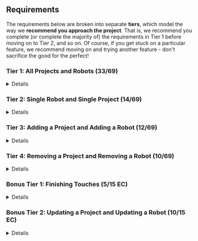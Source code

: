 ## Requirements

The requirements below are broken into separate **tiers**, which model the way we **recommend you approach the project**. That is, we recommend you complete (or complete the majority of) the requirements in Tier 1 before moving on to Tier 2, and so on. Of course, if you get stuck on a particular feature, we recommend moving on and trying another feature - don't sacrifice the good for the perfect!

### Tier 1: All Projects and Robots (33/69)

<details>

#### Frontend

- [ ] Write a projects sub-reducer to manage projects in your Redux store
- [ ] Write a robots sub-reducer to manage robots in your Redux store
- [ ] Write a component to display a list of all projects (at least their titles and deadlines)
- [ ] Write a component to display a list of all robots (at least their names and imageUrls)
- [ ] Display the AllProjects component when the url matches `/projects`
- [ ] Display the AllRobots component when the url matches `/robots`
- [ ] Add links to the navbar that can be used to navigate to the AllProjects view and the AllRobots view

#### Backend

- [ ] Write a route to serve up all robots
- [ ] Write a route to serve up all projects

- [ ] Write a `projects` model with the following information:
  - [ ] title - not empty or null
  - [ ] deadline - a date
  - [ ] priority - an integer between 1 and 10
  - [ ] completed - boolean value, defaults to false
  - [ ] description - extremely large text
- [ ] Write a `robots` model with the following information:
  - [ ] name - not empty or null
  - [ ] fuelType - can be one of gas, diesel, or electric
  - [ ] fuelLevel - can be a decimal value between 0 and 100
  - [ ] imageUrl - with a default value
- [ ] Robots may be associated with many projects. Likewise, projects may be associated with many robots.

#### Seed
- [ ] Running the seed file creates projects and robots for demonstration purposes

#### Testing

- [ ] React (AllProjects): renders "No Projects" if passed an empty array of projects
- [ ] React (AllRobots): renders "No Robots" if passed an empty array of robots
- [ ] Redux (projects): returns the initial state by default
- [ ] Redux (robots): returns the initial state by default
- [ ] Express: GET /api/robots responds with all robots
- [ ] Sequelize (Project): requires name and address
- [ ] Sequelize (Robot): email must be a valid email
- [ ] Navigation: navbar to navigate to home, projects, robots
- [ ] Seed file: creates exactly one project that has no robots
- [ ] Seed file: creates exactly one robot that has no projects

Congrats! You have completed your first vertical slice! Make sure to `commit -m "Feature: Get all projects and robots"` before moving on (see RUBRIC.md - points are awarded/deducted for a proper git workflow)!

</details>

### Tier 2: Single Robot and Single Project (14/69)

<details>

#### Frontend

- [ ] Write a component to display a single project with the following information:
  - [ ] The project's title, deadline, priority, description
  - [ ] A list of the names of all robots in that project (or a helpful message if it doesn't have any robots)
- [ ] Display the appropriate project's info when the url matches `/projects/:projectId`
- [ ] Clicking on a project from the AllProjects view should navigate to show that project in the single-project view

- [ ] Write a component to display a single robot with the following information:
  - [ ] The robot's full name, email, image, and gpa
  - [ ] The name of their project (or a helpful message if they don't have one)
- [ ] Display the appropriate robot when the url matches `/robots/:robotId`
- [ ] Clicking on a robot from the AllRobots view should navigate to show that robot in the single-robot view

- [ ] Clicking on the name of a robot in the single-project view should navigate to show that robot in the single-robot view
- [ ] Clicking on the name of a project in the single-robot view should navigate to show that project in the single-project view

#### Backend

- [ ] Write a route to serve up a single project (based on its id), _including that projects' robots_
- [ ] Write a route to serve up a single robot (based on their id), _including that robot's projects_

Congrats! You have completed your second vertical slice! Make sure to `commit -m "Feature: Get Single Project and Robot"` before moving on (see RUBRIC.md - points are awarded/deducted for a proper git workflow)!

</details>

### Tier 3: Adding a Project and Adding a Robot (12/69)

<details>

#### Frontend

- [ ] Write a component to display a form for adding a new project that contains inputs for title, deadline, priority, description.
- [ ] Display this component EITHER as part of the AllProjects view, or as its own view (your choice)
- [ ] Submitting the form with valid data should:
  - [ ] Make an AJAX request that causes the new project to be saved to the database
  - [ ] Add the new project to the list of projects without needing to refresh the page

- [ ] Write a component to display a form for adding a new robot that contains inputs for _at least_ first name, last name and email
- [ ] Display this component EITHER as part of the AllRobots view, or as its own view
- [ ] Submitting the form with a valid first name/last name/email should:
  - [ ] Make an AJAX request that causes the new robot to be persisted in the database
  - [ ] Add the new robot to the list of robots without needing to refresh the page

#### Backend

- [ ] Write a route to add a new project
- [ ] Write a route to add a new robot

Congrats! You have completed your third vertical slice! Make sure to `commit -m "Feature: Add Project and Robot"` before moving on (see RUBRIC.md - points are awarded/deducted for a proper git workflow)!

</details>

### Tier 4: Removing a Project and Removing a Robot (10/69)

<details>

#### Frontend

- [ ] In the AllProjects view, include an `X` button next to each project
- [ ] Clicking the `X` button should:
  - [ ] Make an AJAX request that causes that project to be removed from database
  - [ ] Remove the project from the list of projects without needing to refresh the page

- [ ] In the AllRobots view, include an `X` button next to each robot
- [ ] Clicking the `X` button should:
  - [ ] Make an AJAX request that causes that robot to be removed from database
  - [ ] Remove the robot from the list of robots without needing to refresh the page

#### Backend

- [ ] Write a route to remove a project (based on its id)
- [ ] Write a route to remove a robot (based on their id)

Congrats! You have completed your fourth vertical slice! Make sure to `commit -m "Feature: Remove Project and Robot"` before moving on (see RUBRIC.md - points are awarded/deducted for a proper git workflow)!

</details>

### Bonus Tier 1: Finishing Touches (5/15 EC)

<details>

- [ ] If a user attempts to add a new robot or project without a required field, a helpful message should be displayed
- [ ] If a user attempts to access a page that doesn't exist (ex. `/potato`), a helpful "not found" message should be displayed
- [ ] If a user attempts to view a robot/project that doesn't exist, a helpful message should be displayed
- [ ] Whenever a component needs to wait for data to load from the server, a "loading" message should be displayed until the data is available
- [ ] Overall, the app is spectacularly styled and visually stunning

</details>

### Bonus Tier 2: Updating a Project and Updating a Robot (10/15 EC)

<details>

#### Frontend

- [ ] Write a component to display a form updating _at least_ a project's name and address
- [ ] Display this component as part of the single-project view
- Submitting the form with a valid name/address should:
  - [ ] Make an AJAX request that causes that project to be updated in the database
  - [ ] Update the project in the current view without needing to refresh the page

- [ ] Write a component to display a form updating _at least_ a robot's first and last names, and email
- [ ] Display this component as part of the single-robot view
- Submitting the form with a valid name/address should:
  - [ ] Make an AJAX request that causes that robot to be updated in the database
  - [ ] Update the robot in the current view without needing to refresh the page

#### Backend

- [ ] Write a route to update an existing project
- [ ] Write a route to update an existing robot

</details>
